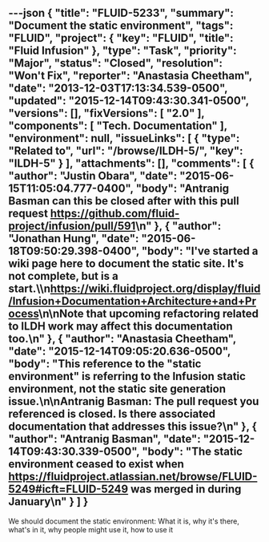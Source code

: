 ---json
{
  "title": "FLUID-5233",
  "summary": "Document the static environment",
  "tags": "FLUID",
  "project": {
    "key": "FLUID",
    "title": "Fluid Infusion"
  },
  "type": "Task",
  "priority": "Major",
  "status": "Closed",
  "resolution": "Won't Fix",
  "reporter": "Anastasia Cheetham",
  "date": "2013-12-03T17:13:34.539-0500",
  "updated": "2015-12-14T09:43:30.341-0500",
  "versions": [],
  "fixVersions": [
    "2.0"
  ],
  "components": [
    "Tech. Documentation"
  ],
  "environment": null,
  "issueLinks": [
    {
      "type": "Related to",
      "url": "/browse/ILDH-5/",
      "key": "ILDH-5"
    }
  ],
  "attachments": [],
  "comments": [
    {
      "author": "Justin Obara",
      "date": "2015-06-15T11:05:04.777-0400",
      "body": "Antranig Basman can this be closed after with this pull request <https://github.com/fluid-project/infusion/pull/591>\n"
    },
    {
      "author": "Jonathan Hung",
      "date": "2015-06-18T09:50:29.398-0400",
      "body": "I've started a wiki page here to document the static site. It's not complete, but is a start.\\\n<https://wiki.fluidproject.org/display/fluid/Infusion+Documentation+Architecture+and+Process>\n\nNote that upcoming refactoring related to ILDH work may affect this documentation too.\n"
    },
    {
      "author": "Anastasia Cheetham",
      "date": "2015-12-14T09:05:20.636-0500",
      "body": "This reference to the \"static environment\" is referring to the Infusion static environment, not the static site generation issue.\n\nAntranig Basman: The pull request you referenced is closed. Is there associated documentation that addresses this issue?\n"
    },
    {
      "author": "Antranig Basman",
      "date": "2015-12-14T09:43:30.339-0500",
      "body": "The static environment ceased to exist when <https://fluidproject.atlassian.net/browse/FLUID-5249#icft=FLUID-5249> was merged in during January\n"
    }
  ]
}
---
We should document the static environment: What it is, why it's there, what's in it, why people might use it, how to use it

        